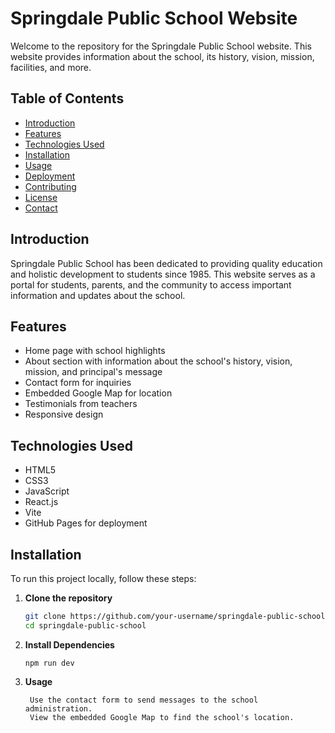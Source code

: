 # Springdale Public School Website

Welcome to the repository for the Springdale Public School website. This website provides information about the school, its history, vision, mission, facilities, and more.

## Table of Contents
- [Introduction](#introduction)
- [Features](#features)
- [Technologies Used](#technologies-used)
- [Installation](#installation)
- [Usage](#usage)
- [Deployment](#deployment)
- [Contributing](#contributing)
- [License](#license)
- [Contact](#contact)

## Introduction

Springdale Public School has been dedicated to providing quality education and holistic development to students since 1985. This website serves as a portal for students, parents, and the community to access important information and updates about the school.

## Features

- Home page with school highlights
- About section with information about the school's history, vision, mission, and principal's message
- Contact form for inquiries
- Embedded Google Map for location
- Testimonials from teachers
- Responsive design

## Technologies Used

- HTML5
- CSS3
- JavaScript
- React.js
- Vite
- GitHub Pages for deployment

## Installation

To run this project locally, follow these steps:

1. **Clone the repository**
   ```bash
   git clone https://github.com/your-username/springdale-public-school.git
   cd springdale-public-school
2. **Install Dependencies**
   ```npm install
   npm run dev
3. **Usage**
    ```Navigate through the different sections of the website to learn more about Springdale Public School.
     Use the contact form to send messages to the school administration.
     View the embedded Google Map to find the school's location.
